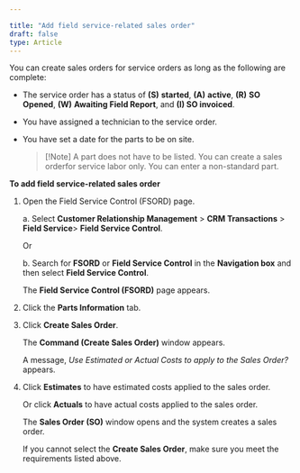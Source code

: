 ```yaml
---

title: "Add field service-related sales order"
draft: false
type: Article
---
```


You can create sales orders for service orders as long as the following are complete:

- The service order has a status of **(S)** **started**, **(A)** **active**, **(R)** **SO** **Opened**, **(W)** **Awaiting Field Report**, and **(I) SO invoiced**.

- You have assigned a technician to the service order.

- You have set a date for the parts to be on site.

    > [!Note]  A part does not have to be listed. You can create a sales orderfor service labor only. You can enter a non-standard part.

**To add field service-related sales order**

1. Open the Field Service Control (FSORD) page.

    a. Select **Customer Relationship Management** > **CRM Transactions** > **Field Service**> **Field Service Control**.

    Or

    b. Search for **FSORD** or **Field Service Control** in the **Navigation box** and then select  **Field Service Control**.

    The **Field Service Control (FSORD)** page appears.

2. Click the **Parts Information** tab.

3. Click **Create Sales Order**.

    The **Command (Create Sales Order)** window appears.

    A message, *Use Estimated or Actual Costs to apply to the Sales Order?* appears.

4. Click **Estimates** to have estimated costs applied to the sales order.

    Or click **Actuals** to have actual costs applied to the sales order.

    The **Sales Order (SO)** window opens and the system creates a sales order.

    If you cannot select the **Create Sales Order**, make sure you meet the requirements listed above.



​